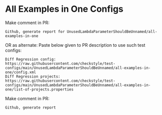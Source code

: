 # All Examples in One Configs
Make comment in PR:
```
Github, generate report for UnusedLambdaParameterShouldBeUnnamed/all-examples-in-one
```
OR as alternate:
Paste below given to PR description to use such test configs:
```
Diff Regression config: https://raw.githubusercontent.com/checkstyle/test-configs/main/UnusedLambdaParameterShouldBeUnnamed/all-examples-in-one/config.xml
Diff Regression projects: https://raw.githubusercontent.com/checkstyle/test-configs/main/UnusedLambdaParameterShouldBeUnnamed/all-examples-in-one/list-of-projects.properties
```
Make comment in PR:
```
Github, generate report
```
